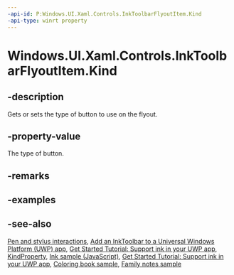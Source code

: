 ```yaml
---
-api-id: P:Windows.UI.Xaml.Controls.InkToolbarFlyoutItem.Kind
-api-type: winrt property
---
```


<!-- Property syntax.
public InkToolbarFlyoutItemKind Kind { get;  set; }
-->

# Windows.UI.Xaml.Controls.InkToolbarFlyoutItem.Kind

## -description
Gets or sets the type of button to use on the flyout.

## -property-value
The type of button.

## -remarks

## -examples

## -see-also
[Pen and stylus interactions](https://docs.microsoft.com/windows/uwp/input-and-devices/pen-and-stylus-interactions), [Add an InkToolbar to a Universal Windows Platform (UWP) app](https://docs.microsoft.com/windows/uwp/input-and-devices/ink-toolbar), [Get Started Tutorial: Support ink in your UWP app](https://docs.microsoft.com/windows/uwp/get-started/ink-walkthrough), [KindProperty](inktoolbarflyoutitem_kindproperty.md), [Ink sample (JavaScript)](https://github.com/Microsoft/Windows-universal-samples/tree/master/Samples/Ink), [Get Started Tutorial: Support ink in your UWP app](https://aka.ms/appsample-ink), [Coloring book sample](https://aka.ms/cpubsample-coloringbook), [Family notes sample](https://aka.ms/cpubsample-familynotessample)

